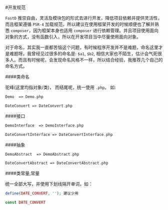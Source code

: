 #开发规范

`FastD` 推崇自由，灵活及模块包的形式去进行开发，降低项目依赖并提供灵活性，而且框架遵循 `PSR-4` 加载规范，所以建议在使用框架开发的时候顺便也了解并熟悉 `composer`，因为框架本身也适用 `composer` 进行依赖管理。并且项目使用面向对象的方式，没有函数引入，所以在开发项目当中尽量使用面向对象。

对于命名，其实我一直都苦恼这个问题，有时候程序开发并不是难题，命名这里才是难题呀。我曾经见过很多的命名是: `$a1`, `$b2`, 相信大家也不陌生，估计会气死很多人。而且有时候呢，会发现命名风格不一样，所以结合经验，我推荐几个自己的命名方式。

####类命名

驼峰(这里均指对象/类)， 而结尾呢，统一使用 `.php`。 如:

```php
Demo  => Demo.php

DateConvert => DateConvert.php
```

####接口

```php
DemoInterface  => DemoInterface.php

DateConvertInterface => DateConvertInterface.php
```

####抽象

```php
DemoAbstract  => DemoAbstract.php

DateConvertAbstract => DateConvertAbstract.php
```

####类常量,常量

统一全部大写，并使用下划线隔开单词，如： 

```php
define(DATE_CONVERT, ''); 建议少用

const DATE_CONVERT
```

